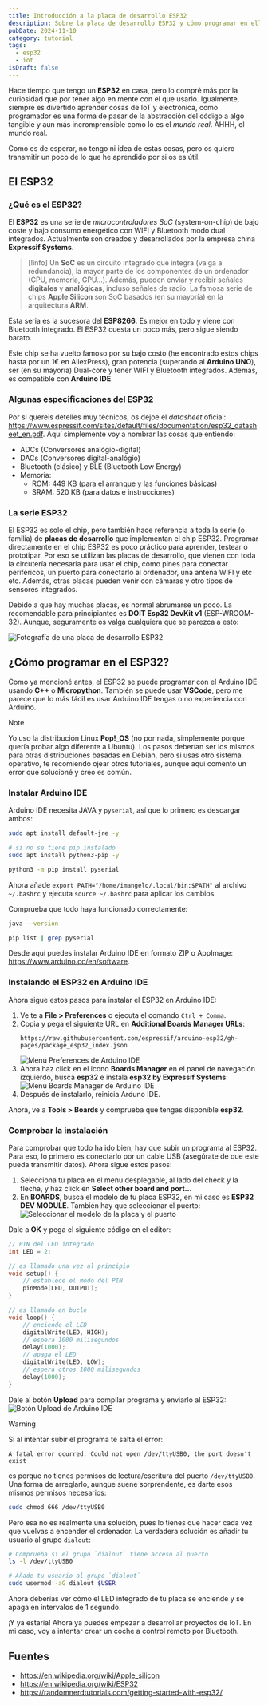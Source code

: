 ```yaml
---
title: Introducción a la placa de desarrollo ESP32
description: Sobre la placa de desarrollo ESP32 y cómo programar en ella con el IDE de Arduino.
pubDate: 2024-11-10
category: tutorial
tags:
  - esp32
  - iot
isDraft: false
---
```


Hace tiempo que tengo un **ESP32** en casa, pero lo compré más por la curiosidad que por tener algo en mente con el que usarlo. Igualmente, siempre es divertido aprender cosas de IoT y electrónica, como programador es una forma de pasar de la abstracción del código a algo tangible y aun más incromprensible como lo es el _mundo real_. AHHH, el mundo real.

Como es de esperar, no tengo ni idea de estas cosas, pero os quiero transmitir un poco de lo que he aprendido por si os es útil.

## El ESP32

### ¿Qué es el ESP32?

El **ESP32** es una serie de _microcontroladores SoC_ (system-on-chip) de bajo coste y bajo consumo energético con WIFI y Bluetooth modo dual integrados. Actualmente son creados y desarrollados por la empresa china **Expressif Systems**.

> [!info]
> Un **SoC** es un circuito integrado que integra (valga a redundancia), la mayor parte de los componentes de un ordenador (CPU, memoria, GPU...). Además, pueden enviar y recibir señales **digitales** y **analógicas**, incluso señales de radio. La famosa serie de chips **Apple Silicon** son SoC basados (en su mayoría) en la arquitectura **ARM**.

Esta seria es la sucesora del **ESP8266**. Es mejor en todo y viene con Bluetooth integrado. El ESP32 cuesta un poco más, pero sigue siendo barato.

Este chip se ha vuelto famoso por su bajo costo (he encontrado estos chips hasta por un 1€ en AliexPress), gran potencia (superando al **Arduino UNO**), ser (en su mayoría) Dual-core y tener WIFI y Bluetooth integrados. Además, es compatible con **Arduino IDE**.

### Algunas especificaciones del ESP32

Por si quereis detelles muy técnicos, os dejoe el _datasheet_ oficial: https://www.espressif.com/sites/default/files/documentation/esp32_datasheet_en.pdf. Aquí simplemente voy a nombrar las cosas que entiendo:

- ADCs (Conversores analógio-digital)
- DACs (Conversores digital-analógio)
- Bluetooth (clásico) y BLE (Bluetooth Low Energy)
- Memoria:
  - ROM: 449 KB (para el arranque y las funciones básicas)
  - SRAM: 520 KB (para datos e instrucciones)

### La serie ESP32

El ESP32 es solo el chip, pero también hace referencia a toda la serie (o familia) de **placas de desarrollo** que implementan el chip ESP32. Programar directamente en el chip ESP32 es poco práctico para aprender, testear o prototipar. Por eso se utilizan las placas de desarrollo, que vienen con toda la circutería necesaria para usar el chip, como pines para conectar periféricos, un puerto para conectarlo al ordenador, una antena WIFI y etc etc. Además, otras placas pueden venir con cámaras y otro tipos de sensores integrados.

Debido a que hay muchas placas, es normal abrumarse un poco. La recomendable para principiantes es **DOIT Esp32 DevKit v1** (ESP-WROOM-32). Aunque, seguramente os valga cualquiera que se parezca a esto:

![Fotografía de una placa de desarrollo ESP32](@/assets/articles/esp32/fotografia-de-una-placa-de-desarrollo-esp32.png)

## ¿Cómo programar en el ESP32?

Como ya mencioné antes, el ESP32 se puede programar con el Arduino IDE usando **C++** o **Micropython**. También se puede usar **VSCode**, pero me parece que lo más fácil es usar Arduino IDE tengas o no experiencia con Arduino.

> [!note]
> Yo uso la distribución Linux **Pop!\_OS** (no por nada, simplemente porque quería probar algo diferente a Ubuntu). Los pasos deberían ser los mismos para otras distribuciones basadas en Debian, pero si usas otro sistema operativo, te recomiendo ojear otros tutoriales, aunque aquí comento un error que solucioné y creo es común.

### Instalar Arduino IDE

Arduino IDE necesita JAVA y `pyserial`, así que lo primero es descargar ambos:

```bash
sudo apt install default-jre -y
```

```bash
# si no se tiene pip instalado
sudo apt install python3-pip -y

python3 -m pip install pyserial
```

Ahora añade `export PATH="/home/imangelo/.local/bin:$PATH"` al archivo `~/.bashrc` y ejecuta `source ~/.bashrc` para aplicar los cambios.

Comprueba que todo haya funcionado correctamente:

```bash
java --version

pip list | grep pyserial
```

Desde aquí puedes instalar Arduino IDE en formato ZIP o AppImage: https://www.arduino.cc/en/software.

### Instalando el ESP32 en Arduino IDE

Ahora sigue estos pasos para instalar el ESP32 en Arduino IDE:

1. Ve te a **File > Preferences** o ejecuta el comando `Ctrl + Comma`.
2. Copia y pega el siguiente URL en **Additional Boards Manager URLs**:
   ```
   https://raw.githubusercontent.com/espressif/arduino-esp32/gh-pages/package_esp32_index.json
   ```
   ![Menú Preferences de Arduino IDE](@/assets/articles/esp32/menu-preferences-de-arduino-ide.png)
3. Ahora haz click en el icono **Boards Manager** en el panel de navegación izquierdo, busca **esp32** e instala **esp32 by Expressif Systems**:
   ![Menú Boards Manager de Arduino IDE](@/assets/articles/esp32/menu-boards-manager-de-arduino-ide.png)
4. Después de instalarlo, reinicia Arduno IDE.

Ahora, ve a **Tools > Boards** y comprueba que tengas disponible **esp32**.

### Comprobar la instalación

Para comprobar que todo ha ido bien, hay que subir un programa al ESP32. Para eso, lo primero es conectarlo por un cable USB (asegúrate de que este pueda transmitir datos). Ahora sigue estos pasos:

1. Selecciona tu placa en el menu desplegable, al lado del check y la flecha, y haz click en **Select other board and port...**
2. En **BOARDS**, busca el modelo de tu placa ESP32, en mi caso es **ESP32 DEV MODULE**. También hay que seleccionar el puerto:
   ![Seleccionar el modelo de la placa y el puerto](@/assets/articles/esp32/seleccionar-el-modelo-de-la-placa-el-puerto.png)

Dale a **OK** y pega el siguiente código en el editor:

```cpp
// PIN del LED integrado
int LED = 2;

// es llamado una vez al principio
void setup() {
	// establece el modo del PIN
	pinMode(LED, OUTPUT);
}

// es llamado en bucle
void loop() {
	// enciende el LED
	digitalWrite(LED, HIGH);
	// espera 1000 milisegundos
	delay(1000);
	// apaga el LED
	digitalWrite(LED, LOW);
	// espera otros 1000 milisegundos
	delay(1000);
}
```

Dale al botón **Upload** para compilar programa y enviarlo al ESP32:
![Botón Upload de Arduino IDE](@/assets/articles/esp32/boton-upload-de-arduino-ide.png)

> [!warning]
> Si al intentar subir el programa te salta el error:
>
> ```
> A fatal error ocurred: Could not open /dev/ttyUSB0, the port doesn't exist
> ```
>
> es porque no tienes permisos de lectura/escritura del puerto `/dev/ttyUSB0`.
> Una forma de arreglarlo, aunque suene sorprendente, es darte esos mismos permisos necesarios:
>
> ```bash
> sudo chmod 666 /dev/ttyUSB0
> ```
>
> Pero esa no es realmente una solución, pues lo tienes que hacer cada vez que vuelvas a encender el ordenador. La verdadera solución es añadir tu usuario al grupo `dialout`:
>
> ```bash
> # Comprueba si el grupo `dialout` tiene acceso al puerto
> ls -l /dev/ttyUSB0
>
> # Añade tu usuario al grupo `dialout`
> sudo usermod -aG dialout $USER
> ```

Ahora deberías ver cómo el LED integrado de tu placa se enciende y se apaga en intervalos de 1 segundo.

¡Y ya estaría! Ahora ya puedes empezar a desarrollar proyectos de IoT. En mi caso, voy a intentar crear un coche a control remoto por Bluetooth.

## Fuentes

- https://en.wikipedia.org/wiki/Apple_silicon
- https://en.wikipedia.org/wiki/ESP32
- https://randomnerdtutorials.com/getting-started-with-esp32/
